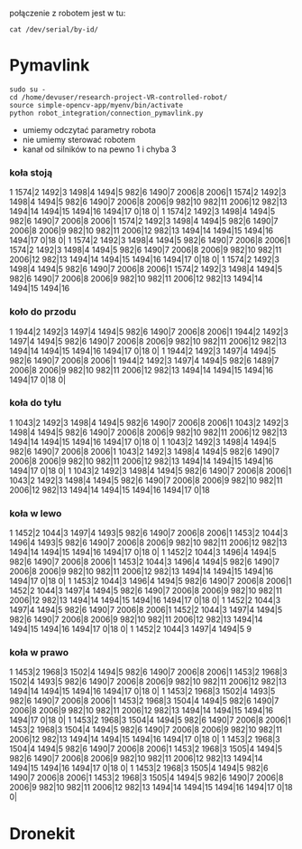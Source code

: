 połączenie z robotem jest w tu:
```
cat /dev/serial/by-id/
```

# Pymavlink



```
sudo su -
cd /home/devuser/research-project-VR-controlled-robot/
source simple-opencv-app/myenv/bin/activate
python robot_integration/connection_pymavlink.py
```

 - umiemy odczytać parametry robota
 - nie umiemy sterować robotem
 - kanał od silników to na pewno 1 i chyba 3

### koła stoją

1  1574|2  1492|3  1498|4  1494|5  982|6  1490|7  2006|8  2006|1  1574|2  1492|3  1498|4  1494|5  982|6  1490|7  2006|8  2006|9  982|10  982|11  2006|12  982|13  1494|14  1494|15  1494|16  1494|17  0|18  0|
1  1574|2  1492|3  1498|4  1494|5  982|6  1490|7  2006|8  2006|1  1574|2  1492|3  1498|4  1494|5  982|6  1490|7  2006|8  2006|9  982|10  982|11  2006|12  982|13  1494|14  1494|15  1494|16  1494|17  0|18  0|
1  1574|2  1492|3  1498|4  1494|5  982|6  1490|7  2006|8  2006|1  1574|2  1492|3  1498|4  1494|5  982|6  1490|7  2006|8  2006|9  982|10  982|11  2006|12  982|13  1494|14  1494|15  1494|16  1494|17  0|18  0|
1  1574|2  1492|3  1498|4  1494|5  982|6  1490|7  2006|8  2006|1  1574|2  1492|3  1498|4  1494|5  982|6  1490|7  2006|8  2006|9  982|10  982|11  2006|12  982|13  1494|14  1494|15  1494|16


### koło do przodu 
1  1944|2  1492|3  1497|4  1494|5  982|6  1490|7  2006|8  2006|1  1944|2  1492|3  1497|4  1494|5  982|6  1490|7  2006|8  2006|9  982|10  982|11  2006|12  982|13  1494|14  1494|15  1494|16  1494|17  0|18  0|
1  1944|2  1492|3  1497|4  1494|5  982|6  1490|7  2006|8  2006|1  1944|2  1492|3  1497|4  1494|5  982|6  1489|7  2006|8  2006|9  982|10  982|11  2006|12  982|13  1494|14  1494|15  1494|16  1494|17  0|18  0|

### koła do tyłu

1  1043|2  1492|3  1498|4  1494|5  982|6  1490|7  2006|8  2006|1  1043|2  1492|3  1498|4  1494|5  982|6  1490|7  2006|8  2006|9  982|10  982|11  2006|12  982|13  1494|14  1494|15  1494|16  1494|17  0|18  0|
1  1043|2  1492|3  1498|4  1494|5  982|6  1490|7  2006|8  2006|1  1043|2  1492|3  1498|4  1494|5  982|6  1490|7  2006|8  2006|9  982|10  982|11  2006|12  982|13  1494|14  1494|15  1494|16  1494|17  0|18  0|
1  1043|2  1492|3  1498|4  1494|5  982|6  1490|7  2006|8  2006|1  1043|2  1492|3  1498|4  1494|5  982|6  1490|7  2006|8  2006|9  982|10  982|11  2006|12  982|13  1494|14  1494|15  1494|16  1494|17  0|18

### koła w lewo

1  1452|2  1044|3  1497|4  1493|5  982|6  1490|7  2006|8  2006|1  1453|2  1044|3  1496|4  1493|5  982|6  1490|7  2006|8  2006|9  982|10  982|11  2006|12  982|13  1494|14  1494|15  1494|16  1494|17  0|18  0|
1  1452|2  1044|3  1496|4  1494|5  982|6  1490|7  2006|8  2006|1  1453|2  1044|3  1496|4  1494|5  982|6  1490|7  2006|8  2006|9  982|10  982|11  2006|12  982|13  1494|14  1494|15  1494|16  1494|17  0|18  0|
1  1453|2  1044|3  1496|4  1494|5  982|6  1490|7  2006|8  2006|1  1452|2  1044|3  1497|4  1494|5  982|6  1490|7  2006|8  2006|9  982|10  982|11  2006|12  982|13  1494|14  1494|15  1494|16  1494|17  0|18  0|
1  1452|2  1044|3  1497|4  1494|5  982|6  1490|7  2006|8  2006|1  1452|2  1044|3  1497|4  1494|5  982|6  1490|7  2006|8  2006|9  982|10  982|11  2006|12  982|13  1494|14  1494|15  1494|16  1494|17  0|18  0|
1  1452|2  1044|3  1497|4  1494|5  9

### koła w prawo

1  1453|2  1968|3  1502|4  1494|5  982|6  1490|7  2006|8  2006|1  1453|2  1968|3  1502|4  1493|5  982|6  1490|7  2006|8  2006|9  982|10  982|11  2006|12  982|13  1494|14  1494|15  1494|16  1494|17  0|18  0|
1  1453|2  1968|3  1502|4  1493|5  982|6  1490|7  2006|8  2006|1  1453|2  1968|3  1504|4  1494|5  982|6  1490|7  2006|8  2006|9  982|10  982|11  2006|12  982|13  1494|14  1494|15  1494|16  1494|17  0|18  0|
1  1453|2  1968|3  1504|4  1494|5  982|6  1490|7  2006|8  2006|1  1453|2  1968|3  1504|4  1494|5  982|6  1490|7  2006|8  2006|9  982|10  982|11  2006|12  982|13  1494|14  1494|15  1494|16  1494|17  0|18  0|
1  1453|2  1968|3  1504|4  1494|5  982|6  1490|7  2006|8  2006|1  1453|2  1968|3  1505|4  1494|5  982|6  1490|7  2006|8  2006|9  982|10  982|11  2006|12  982|13  1494|14  1494|15  1494|16  1494|17  0|18  0|
1  1453|2  1968|3  1505|4  1494|5  982|6  1490|7  2006|8  2006|1  1453|2  1968|3  1505|4  1494|5  982|6  1490|7  2006|8  2006|9  982|10  982|11  2006|12  982|13  1494|14  1494|15  1494|16  1494|17  0|18  0|

# Dronekit


```

```
